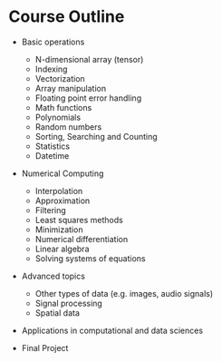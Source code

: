# Course Outline

*    Basic operations

        -   N-dimensional array (tensor)
        -   Indexing
        -   Vectorization
        -   Array manipulation
        -   Floating point error handling
        -   Math functions
        -   Polynomials
        -   Random numbers
        -   Sorting, Searching and Counting
        -   Statistics
        -   Datetime


*    Numerical Computing

        -   Interpolation
        -   Approximation
        -   Filtering
        -   Least squares methods
        -   Minimization
        -   Numerical differentiation
        -   Linear algebra
        -   Solving systems of equations


*    Advanced topics

        -   Other types of data (e.g. images, audio signals)
        -   Signal processing
        -   Spatial data

-   Applications in computational and data sciences

-   Final Project
